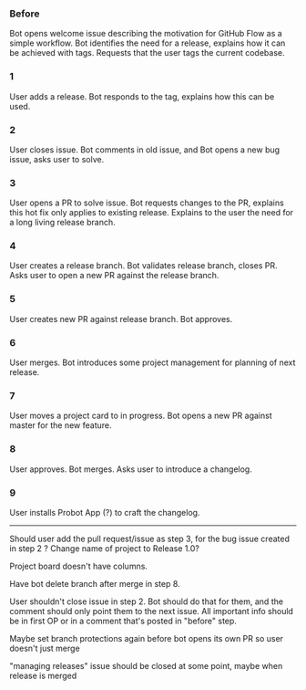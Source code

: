 ### Before
Bot opens welcome issue describing the motivation for GitHub Flow as a simple workflow. Bot identifies the need for a release, explains how it can be achieved with tags. Requests that the user tags the current codebase.

### 1
User adds a release.
Bot responds to the tag, explains how this can be used.

### 2
User closes issue.
Bot comments in old issue, and Bot opens a new bug issue, asks user to solve.

### 3
User opens a PR to solve issue.
Bot requests changes to the PR, explains this hot fix only applies to existing release. Explains to the user the need for a long living release branch.

### 4
User creates a release branch.
Bot validates release branch, closes PR. Asks user to open a new PR against the release branch.

### 5
User creates new PR against release branch.
Bot approves.

### 6
User merges.
Bot introduces some project management for planning of next release.

### 7
User moves a project card to in progress.
Bot opens a new PR against master for the new feature.

### 8
User approves.
Bot merges. Asks user to introduce a changelog.

### 9
User installs Probot App (?) to craft the changelog.

----

Should user add the pull request/issue as step 3, for the bug issue created in step 2 ? Change name of project to Release 1.0?

Project board doesn't have columns.

Have bot delete branch after merge in step 8.

User shouldn't close issue in step 2. Bot should do that for them, and the comment should only point them to the next issue. All important info should be in first OP or in a comment that's posted in "before" step.

Maybe set branch protections again before bot opens its own PR so user doesn't just merge

"managing releases" issue should be closed at some point, maybe when release is merged 
